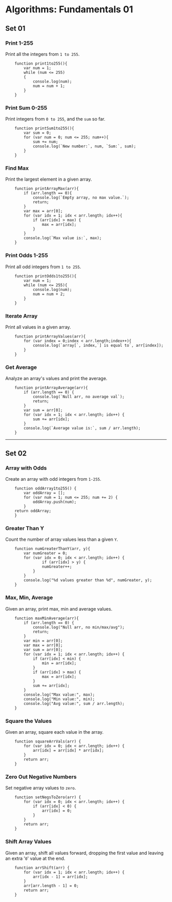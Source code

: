 # Algorithms: Fundamentals 01

## Set 01

### Print 1-255

Print all the integers from `1 to 255`.

```
    function print1to255(){
        var num = 1;
        while (num <= 255)
        {
            console.log(num);
            num = num + 1;
        }
    }
```

### Print Sum 0-255

Print integers from `0 to 255`, and the `sum` so far.

```
    function printSum1to255(){
        var sum = 0;
        for (var num = 0; num <= 255; num++){
            sum += num;
            console.log(`New number:`, num, `Sum:`, sum);
        }
    }
```

### Find Max

Print the largest element in a given array.

```
    function printArrayMax(arr){
        if (arr.length == 0){
            console.log(`Empty array, no max value.`);
            return;
        }
        var max = arr[0];
        for (var idx = 1; idx < arr.length; idx++){
            if (arr[idx] > max) {
                max = arr[idx];
            }
        }
        console.log(`Max value is:`, max);
    }
```

### Print Odds 1-255

Print all odd integers from `1 to 255`.

```
    function printOdds1to255(){
        var num = 1;
        while (num <= 255){
            console.log(num);
            num = num + 2;
        }
    }
```

### Iterate Array

Print all values in a given array.

```
    function printArrayValues(arr){
        for (var index = 0;index < arr.length;index++){
            console.log(`array[`, index,`] is equal to`, arr[index]);
        }
    }
```

### Get Average

Analyze an array's values and print the average.

```
    function printArrayAverage(arr){
        if (arr.length == 0) {
            console.log(`Null arr, no average val`);
            return;
        }
        var sum = arr[0];
        for (var idx = 1; idx < arr.length; idx++) {
            sum += arr[idx];
        }
        console.log(`Average value is:`, sum / arr.length);
    }
```

---

## Set 02

### Array with Odds

Create an array with odd integers from `1-255`.

```
    function oddArray1to255() {
        var oddArray = [];
        for (var num = 1; num <= 255; num += 2) {
            oddArray.push(num);
        }
    return oddArray;
    }
```

### Greater Than Y

Count the number of array values less than a given `Y`.

```
    function numGreaterThanY(arr, y){
        var numGreater = 0;
        for (var idx = 0; idx < arr.length; idx++) {
                if (arr[idx] > y) {
                numGreater++;
            }
        }
        console.log("%d values greater than %d", numGreater, y);
    }
```

### Max, Min, Average

Given an array, print max, min and average values.

```
    function maxMinAverage(arr){
        if (arr.length == 0) {
            console.log("Null arr, no min/max/avg");
            return;
        }
        var min = arr[0];
        var max = arr[0];
        var sum = arr[0];
        for (var idx = 1; idx < arr.length; idx++) {
            if (arr[idx] < min) {
                min = arr[idx];
            }
            if (arr[idx] > max) {
                max = arr[idx];
            }
            sum += arr[idx];
        }
        console.log("Max value:", max);
        console.log("Min value:", min);
        console.log("Avg value:", sum / arr.length);
    }
```

### Square the Values

Given an array, square each value in the array.  

```
    function squareArrVals(arr) {
        for (var idx = 0; idx < arr.length; idx++) {
            arr[idx] = arr[idx] * arr[idx];
        }
        return arr;
    }
```

### Zero Out Negative Numbers

Set negative array values to `zero`.  

```
    function setNegsToZero(arr) {
        for (var idx = 0; idx < arr.length; idx++) {
            if (arr[idx] < 0) {
                arr[idx] = 0;
            }
        }
        return arr;
    }
```

### Shift Array Values

Given an array, shift all values forward, dropping the first value and leaving an extra '`0`' value at the end.  

```
    function arrShift(arr) {
        for (var idx = 1; idx < arr.length; idx++) {
            arr[idx - 1] = arr[idx];
        }
        arr[arr.length - 1] = 0;
        return arr;
    }
```

<!---L|5-->
